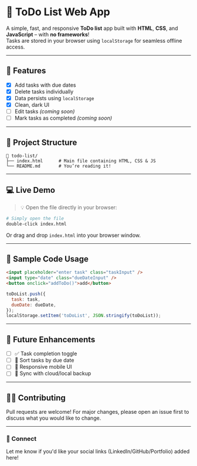 
# 📝 ToDo List Web App

A simple, fast, and responsive **ToDo list** app built with **HTML**, **CSS**, and **JavaScript** – with **no frameworks**!  
Tasks are stored in your browser using `localStorage` for seamless offline access.


---

## 🚀 Features

- [x] Add tasks with due dates  
- [x] Delete tasks individually  
- [x] Data persists using `localStorage`  
- [x] Clean, dark UI  
- [ ] Edit tasks *(coming soon)*  
- [ ] Mark tasks as completed *(coming soon)*

---

## 📂 Project Structure

```
📁 todo-list/
├── index.html      # Main file containing HTML, CSS & JS
└── README.md       # You’re reading it!
```

---

## 💻 Live Demo

> 💡 Open the file directly in your browser:
```bash
# Simply open the file
double-click index.html
```

Or drag and drop `index.html` into your browser window.

---

## 🧪 Sample Code Usage

```html
<input placeholder="enter task" class="taskInput" />
<input type="date" class="dueDateInput" />
<button onclick="addToDo()">add</button>
```

```js
toDoList.push({
  task: task,
  dueDate: dueDate,
});
localStorage.setItem('toDoList', JSON.stringify(toDoList));
```

---

## 📅 Future Enhancements

- [ ] ✅ Task completion toggle
- [ ] 🔄 Sort tasks by due date
- [ ] 📱 Responsive mobile UI
- [ ] 🔁 Sync with cloud/local backup

---


## 🙋‍♂️ Contributing

Pull requests are welcome! For major changes, please open an issue first to discuss what you would like to change.

---

### 🔗 Connect

Let me know if you'd like your social links (LinkedIn/GitHub/Portfolio) added here!
